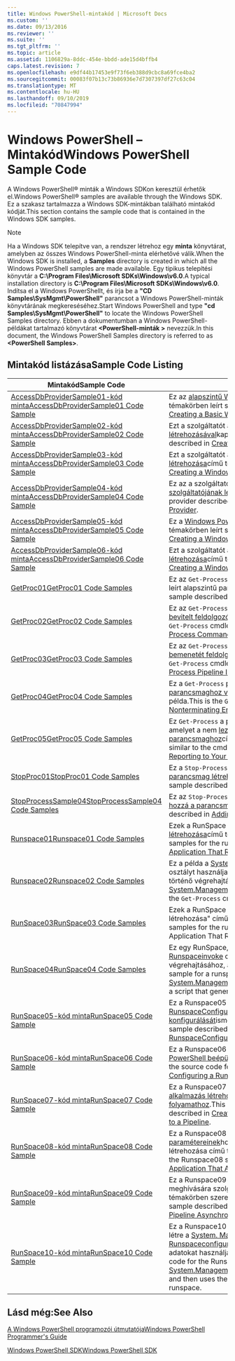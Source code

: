 ```yaml
---
title: Windows PowerShell-mintakód | Microsoft Docs
ms.custom: ''
ms.date: 09/13/2016
ms.reviewer: ''
ms.suite: ''
ms.tgt_pltfrm: ''
ms.topic: article
ms.assetid: 1106829a-8ddc-454e-bbdd-ade15d4bffb4
caps.latest.revision: 7
ms.openlocfilehash: e9df44b17453e9f73f6eb388d9cbc8a69fce4ba2
ms.sourcegitcommit: 00083f07b13c73b86936e7d7307397df27c63c04
ms.translationtype: MT
ms.contentlocale: hu-HU
ms.lasthandoff: 09/10/2019
ms.locfileid: "70847994"
---
```

# <a name="windows-powershell-sample-code"></a><span data-ttu-id="9be77-102">Windows PowerShell – Mintakód</span><span class="sxs-lookup"><span data-stu-id="9be77-102">Windows PowerShell Sample Code</span></span>

<span data-ttu-id="9be77-103">A Windows PowerShell® minták a Windows SDKon keresztül érhetők el.</span><span class="sxs-lookup"><span data-stu-id="9be77-103">Windows PowerShell® samples are available through the Windows SDK.</span></span> <span data-ttu-id="9be77-104">Ez a szakasz tartalmazza a Windows SDK-mintákban található mintakód kódját.</span><span class="sxs-lookup"><span data-stu-id="9be77-104">This section contains the sample code that is contained in the Windows SDK samples.</span></span>

> [!NOTE]
> <span data-ttu-id="9be77-105">Ha a Windows SDK telepítve van, a rendszer létrehoz egy **minta** könyvtárat, amelyben az összes Windows PowerShell-minta elérhetővé válik.</span><span class="sxs-lookup"><span data-stu-id="9be77-105">When the Windows SDK is installed, a **Samples** directory is created in which all the Windows PowerShell samples are made available.</span></span> <span data-ttu-id="9be77-106">Egy tipikus telepítési könyvtár a **C:\Program Files\Microsoft SDKs\Windows\v6.0**.</span><span class="sxs-lookup"><span data-stu-id="9be77-106">A typical installation directory is **C:\Program Files\Microsoft SDKs\Windows\v6.0**.</span></span>
> <span data-ttu-id="9be77-107">Indítsa el a Windows PowerShellt, és írja be a **"CD Samples\SysMgmt\PowerShell"** parancsot a Windows PowerShell-minták könyvtárának megkereséséhez.</span><span class="sxs-lookup"><span data-stu-id="9be77-107">Start Windows PowerShell and type **"cd Samples\SysMgmt\PowerShell"** to locate the Windows PowerShell Samples directory.</span></span> <span data-ttu-id="9be77-108">Ebben a dokumentumban a Windows PowerShell-példákat tartalmazó könyvtárat  **\<PowerShell-minták >** nevezzük.</span><span class="sxs-lookup"><span data-stu-id="9be77-108">In this document, the Windows PowerShell Samples directory is referred to as **\<PowerShell Samples>**.</span></span>

## <a name="sample-code-listing"></a><span data-ttu-id="9be77-109">Mintakód listázása</span><span class="sxs-lookup"><span data-stu-id="9be77-109">Sample Code Listing</span></span>

|<span data-ttu-id="9be77-110">Mintakód</span><span class="sxs-lookup"><span data-stu-id="9be77-110">Sample Code</span></span>|<span data-ttu-id="9be77-111">Leírás</span><span class="sxs-lookup"><span data-stu-id="9be77-111">Description</span></span>|
|-----------------|-----------------|
|[<span data-ttu-id="9be77-112">AccessDbProviderSample01-kód minta</span><span class="sxs-lookup"><span data-stu-id="9be77-112">AccessDbProviderSample01 Code Sample</span></span>](./accessdbprovidersample01-code-sample.md)|<span data-ttu-id="9be77-113">Ez az [alapszintű Windows PowerShell-szolgáltató létrehozása](./creating-a-basic-windows-powershell-provider.md)című témakörben leírt szolgáltató.</span><span class="sxs-lookup"><span data-stu-id="9be77-113">This is the provider described in [Creating a Basic Windows PowerShell Provider](./creating-a-basic-windows-powershell-provider.md).</span></span>|
|[<span data-ttu-id="9be77-114">AccessDbProviderSample02-kód minta</span><span class="sxs-lookup"><span data-stu-id="9be77-114">AccessDbProviderSample02 Code Sample</span></span>](./accessdbprovidersample02-code-sample.md)|<span data-ttu-id="9be77-115">Ezt a szolgáltatót a [Windows PowerShell-meghajtó létrehozásával](./creating-a-windows-powershell-drive-provider.md)kapcsolatban ismertetjük.</span><span class="sxs-lookup"><span data-stu-id="9be77-115">This is the provider described in [Creating a Windows PowerShell Drive Provider](./creating-a-windows-powershell-drive-provider.md).</span></span>|
|[<span data-ttu-id="9be77-116">AccessDbProviderSample03-kód minta</span><span class="sxs-lookup"><span data-stu-id="9be77-116">AccessDbProviderSample03 Code Sample</span></span>](./accessdbprovidersample03-code-sample.md)|<span data-ttu-id="9be77-117">Ezt a szolgáltatót a [Windows PowerShell-elemek szolgáltatójának létrehozása](./creating-a-windows-powershell-item-provider.md)című témakörben találja.</span><span class="sxs-lookup"><span data-stu-id="9be77-117">This is the provider described in [Creating a Windows PowerShell Item Provider](./creating-a-windows-powershell-item-provider.md).</span></span>|
|[<span data-ttu-id="9be77-118">AccessDbProviderSample04-kód minta</span><span class="sxs-lookup"><span data-stu-id="9be77-118">AccessDbProviderSample04 Code Sample</span></span>](./accessdbprovidersample04-code-sample.md)|<span data-ttu-id="9be77-119">Ez az a szolgáltató, amely a [Windows PowerShell-tároló szolgáltatójának létrehozása](./creating-a-windows-powershell-container-provider.md)című témakörben található.</span><span class="sxs-lookup"><span data-stu-id="9be77-119">This is the provider described in [Creating a Windows PowerShell Container Provider](./creating-a-windows-powershell-container-provider.md).</span></span>|
|[<span data-ttu-id="9be77-120">AccessDbProviderSample05-kód minta</span><span class="sxs-lookup"><span data-stu-id="9be77-120">AccessDbProviderSample05 Code Sample</span></span>](./accessdbprovidersample05-code-sample.md)|<span data-ttu-id="9be77-121">Ez a [Windows PowerShell navigációs szolgáltató létrehozása](./creating-a-windows-powershell-navigation-provider.md)című témakörben leírt szolgáltató.</span><span class="sxs-lookup"><span data-stu-id="9be77-121">This is the provider described in [Creating a Windows PowerShell Navigation Provider](./creating-a-windows-powershell-navigation-provider.md).</span></span>|
|[<span data-ttu-id="9be77-122">AccessDbProviderSample06-kód minta</span><span class="sxs-lookup"><span data-stu-id="9be77-122">AccessDbProviderSample06 Code Sample</span></span>](./accessdbprovidersample06-code-sample.md)|<span data-ttu-id="9be77-123">Ezt a szolgáltatót a [Windows PowerShell-tartalomszolgáltató létrehozása](./creating-a-windows-powershell-content-provider.md)című témakörben találja.</span><span class="sxs-lookup"><span data-stu-id="9be77-123">This is the provider described in [Creating a Windows PowerShell Content Provider](./creating-a-windows-powershell-content-provider.md).</span></span>|
|[<span data-ttu-id="9be77-124">GetProc01</span><span class="sxs-lookup"><span data-stu-id="9be77-124">GetProc01 Code Samples</span></span>](./getproc01-code-samples.md)|<span data-ttu-id="9be77-125">Ez az `Get-Process` [első parancsmag létrehozása](../cmdlet/creating-a-cmdlet-without-parameters.md)című témakörben leírt alapszintű parancsmag.</span><span class="sxs-lookup"><span data-stu-id="9be77-125">This is the basic `Get-Process` cmdlet sample described in [Creating Your First Cmdlet](../cmdlet/creating-a-cmdlet-without-parameters.md).</span></span>|
|[<span data-ttu-id="9be77-126">GetProc02</span><span class="sxs-lookup"><span data-stu-id="9be77-126">GetProc02 Code Samples</span></span>](./getproc02-code-samples.md)|<span data-ttu-id="9be77-127">Ez az `Get-Process` a parancsmag-minta, [amely a parancssori bevitelt feldolgozó paraméterek hozzáadását](../cmdlet/adding-parameters-that-process-command-line-input.md)ismerteti.</span><span class="sxs-lookup"><span data-stu-id="9be77-127">This is the `Get-Process` cmdlet sample described in [Adding Parameters that Process Command-Line Input](../cmdlet/adding-parameters-that-process-command-line-input.md).</span></span>|
|[<span data-ttu-id="9be77-128">GetProc03</span><span class="sxs-lookup"><span data-stu-id="9be77-128">GetProc03 Code Samples</span></span>](./getproc03-code-samples.md)|<span data-ttu-id="9be77-129">Ez az `Get-Process` a parancsmag-minta, [amely a folyamat bemenetét feldolgozó paraméterek hozzáadását](../cmdlet/adding-parameters-that-process-pipeline-input.md)írja le.</span><span class="sxs-lookup"><span data-stu-id="9be77-129">This is the `Get-Process` cmdlet sample described in [Adding Parameters that Process Pipeline Input](../cmdlet/adding-parameters-that-process-pipeline-input.md).</span></span>|
|[<span data-ttu-id="9be77-130">GetProc04</span><span class="sxs-lookup"><span data-stu-id="9be77-130">GetProc04 Code Samples</span></span>](./getproc04-code-samples.md)|<span data-ttu-id="9be77-131">Ez a `Get-Process` parancsmagnak a nem [lezáró hibajelentések a parancsmaghoz való hozzáadása](../cmdlet/adding-non-terminating-error-reporting-to-your-cmdlet.md)című részében ismertetett példa.</span><span class="sxs-lookup"><span data-stu-id="9be77-131">This is the `Get-Process` cmdlet sample described in [Adding Nonterminating Error Reporting to Your Cmdlet](../cmdlet/adding-non-terminating-error-reporting-to-your-cmdlet.md).</span></span>|
|[<span data-ttu-id="9be77-132">GetProc05</span><span class="sxs-lookup"><span data-stu-id="9be77-132">GetProc05 Code Samples</span></span>](./getproc05-code-samples.md)|<span data-ttu-id="9be77-133">Ez `Get-Process` a parancsmag hasonló ahhoz a parancsmaghoz, amelyet a nem [lezáró hibajelentések hozzáadása a parancsmaghoz](../cmdlet/adding-non-terminating-error-reporting-to-your-cmdlet.md)című témakör ismertet.</span><span class="sxs-lookup"><span data-stu-id="9be77-133">This `Get-Process` cmdlet is similar to the cmdlet described in [Adding Nonterminating Error Reporting to Your Cmdlet](../cmdlet/adding-non-terminating-error-reporting-to-your-cmdlet.md).</span></span>|
|[<span data-ttu-id="9be77-134">StopProc01</span><span class="sxs-lookup"><span data-stu-id="9be77-134">StopProc01 Code Samples</span></span>](./stopproc01-code-samples.md)|<span data-ttu-id="9be77-135">Ez a `Stop-Process` parancsmag a rendszer módosítását [módosító parancsmag létrehozása](../cmdlet/creating-a-cmdlet-that-modifies-the-system.md)című példa.</span><span class="sxs-lookup"><span data-stu-id="9be77-135">This is the `Stop-Process` cmdlet sample described in [Creating a Cmdlet That Modifies the System](../cmdlet/creating-a-cmdlet-that-modifies-the-system.md).</span></span>|
|[<span data-ttu-id="9be77-136">StopProcessSample04</span><span class="sxs-lookup"><span data-stu-id="9be77-136">StopProcessSample04 Code Samples</span></span>](./stopprocesssample04-code-samples.md)|<span data-ttu-id="9be77-137">Ez az `Stop-Process` a parancsmag, amely a [paramétereket adja hozzá a parancsmaghoz](../cmdlet/adding-parameter-sets-to-a-cmdlet.md).</span><span class="sxs-lookup"><span data-stu-id="9be77-137">This is the `Stop-Process` cmdlet sample described in [Adding Parameter Sets to a Cmdlet](../cmdlet/adding-parameter-sets-to-a-cmdlet.md).</span></span>|
|[<span data-ttu-id="9be77-138">Runspace01</span><span class="sxs-lookup"><span data-stu-id="9be77-138">Runspace01 Code Samples</span></span>](./runspace01-code-samples.md)|<span data-ttu-id="9be77-139">Ezek a RunSpace a [megadott parancsot futtató konzolos alkalmazás létrehozása](/dotnet/csharp/programming-guide/inside-a-program/hello-world-your-first-program)című témakörben leírt példák.</span><span class="sxs-lookup"><span data-stu-id="9be77-139">These are the code samples for the runspace described in [Creating a Console Application That Runs a Specified Command](/dotnet/csharp/programming-guide/inside-a-program/hello-world-your-first-program).</span></span>|
|[<span data-ttu-id="9be77-140">Runspace02</span><span class="sxs-lookup"><span data-stu-id="9be77-140">Runspace02 Code Samples</span></span>](./runspace02-code-samples.md)|<span data-ttu-id="9be77-141">Ez a példa a [System. Management. Automation. Runspaceinvoke](/dotnet/api/System.Management.Automation.RunspaceInvoke) osztályt használja a `Get-Process` parancsmag szinkron módon történő végrehajtásához.</span><span class="sxs-lookup"><span data-stu-id="9be77-141">This sample uses the [System.Management.Automation.Runspaceinvoke](/dotnet/api/System.Management.Automation.RunspaceInvoke) class to execute the `Get-Process` cmdlet synchronously.</span></span>|
|[<span data-ttu-id="9be77-142">RunSpace03</span><span class="sxs-lookup"><span data-stu-id="9be77-142">RunSpace03 Code Samples</span></span>](./runspace03-code-samples.md)|<span data-ttu-id="9be77-143">Ezek a RunSpace a "megadott parancsfájlt futtató konzolszoftver létrehozása" című témakörben leírt példák.</span><span class="sxs-lookup"><span data-stu-id="9be77-143">These are the code samples for the runspace described in "Creating a Console Application That Runs a Specified Script".</span></span>|
|[<span data-ttu-id="9be77-144">RunSpace04</span><span class="sxs-lookup"><span data-stu-id="9be77-144">RunSpace04 Code Samples</span></span>](./runspace04-code-samples.md)|<span data-ttu-id="9be77-145">Ez egy RunSpace, amely a [System. Management. Automation. Runspaceinvoke](/dotnet/api/System.Management.Automation.RunspaceInvoke) osztályt használja egy olyan parancsfájl végrehajtásához, amely megszakítási hibát generál.</span><span class="sxs-lookup"><span data-stu-id="9be77-145">This is a code sample for a runspace that uses the [System.Management.Automation.Runspaceinvoke](/dotnet/api/System.Management.Automation.RunspaceInvoke) class to execute a script that generates a terminating error.</span></span>|
|[<span data-ttu-id="9be77-146">RunSpace05-kód minta</span><span class="sxs-lookup"><span data-stu-id="9be77-146">RunSpace05 Code Sample</span></span>](./runspace05-code-sample.md)|<span data-ttu-id="9be77-147">Ez a Runspace05 minta forráskódja, amely a RunSpace a [RunspaceConfiguration használatával történő konfigurálását](https://msdn.microsoft.com/en-us/42681d19-2d05-4975-befd-afb1990e79b2)ismerteti.</span><span class="sxs-lookup"><span data-stu-id="9be77-147">This is the source code for the Runspace05 sample described in [Configuring a Runspace Using RunspaceConfiguration](https://msdn.microsoft.com/en-us/42681d19-2d05-4975-befd-afb1990e79b2).</span></span>|
|[<span data-ttu-id="9be77-148">RunSpace06-kód minta</span><span class="sxs-lookup"><span data-stu-id="9be77-148">RunSpace06 Code Sample</span></span>](./runspace06-code-sample.md)|<span data-ttu-id="9be77-149">Ez a Runspace06 minta forráskódja, amely a [RunSpace Windows PowerShell beépülő modullal történő konfigurálását](https://msdn.microsoft.com/en-us/a7289ee8-9732-49ee-91c7-d533e9538b83)ismerteti.</span><span class="sxs-lookup"><span data-stu-id="9be77-149">This is the source code for the Runspace06 sample described in [Configuring a Runspace Using a Windows PowerShell Snap-in](https://msdn.microsoft.com/en-us/a7289ee8-9732-49ee-91c7-d533e9538b83).</span></span>|
|[<span data-ttu-id="9be77-150">RunSpace07-kód minta</span><span class="sxs-lookup"><span data-stu-id="9be77-150">RunSpace07 Code Sample</span></span>](./runspace07-code-sample.md)|<span data-ttu-id="9be77-151">Ez a Runspace07 minta forráskódja, [amely egy olyan konzol-alkalmazás létrehozása, amely parancsokat vesz fel egy folyamathoz](https://msdn.microsoft.com/en-us/01eb7808-e97b-4905-80be-9e2fa38c262e).</span><span class="sxs-lookup"><span data-stu-id="9be77-151">This is the source code for the Runspace07 sample described in [Creating a Console Application That Adds Commands to a Pipeline](https://msdn.microsoft.com/en-us/01eb7808-e97b-4905-80be-9e2fa38c262e).</span></span>|
|[<span data-ttu-id="9be77-152">RunSpace08-kód minta</span><span class="sxs-lookup"><span data-stu-id="9be77-152">RunSpace08 Code Sample</span></span>](./runspace08-code-sample.md)|<span data-ttu-id="9be77-153">Ez a Runspace08 minta forráskódja, [amely egy parancs paramétereinek](https://msdn.microsoft.com/en-us/848b2b46-60f1-4a86-b448-cfc7c0cccfba)hozzáadására szolgáló konzol-alkalmazás létrehozása című témakörben szerepel.</span><span class="sxs-lookup"><span data-stu-id="9be77-153">This is the source code for the Runspace08 sample described in [Creating a Console Application That Adds Parameters to a Command](https://msdn.microsoft.com/en-us/848b2b46-60f1-4a86-b448-cfc7c0cccfba).</span></span>|
|[<span data-ttu-id="9be77-154">RunSpace09-kód minta</span><span class="sxs-lookup"><span data-stu-id="9be77-154">RunSpace09 Code Sample</span></span>](./runspace09-code-sample.md)|<span data-ttu-id="9be77-155">Ez a Runspace09-minta forráskódja, amely a folyamat aszinkron meghívására szolgáló [konzolos alkalmazás létrehozása](https://msdn.microsoft.com/en-us/198c1c94-2a06-457e-93ce-c0d910618e47)című témakörben szerepel.</span><span class="sxs-lookup"><span data-stu-id="9be77-155">This is the source code for the Runspace09 sample described in [Creating a Console Application That Invokes a Pipeline Asynchronously](https://msdn.microsoft.com/en-us/198c1c94-2a06-457e-93ce-c0d910618e47).</span></span>|
|[<span data-ttu-id="9be77-156">RunSpace10-kód minta</span><span class="sxs-lookup"><span data-stu-id="9be77-156">RunSpace10 Code Sample</span></span>](./runspace10-code-sample.md)|<span data-ttu-id="9be77-157">Ez a Runspace10 minta forráskódja, amely egy parancsmagot hoz létre a [System. Management. Automation. futási terek. Runspaceconfiguration fájlhoz](/dotnet/api/System.Management.Automation.Runspaces.RunspaceConfiguration) , majd a módosított konfigurációs adatokat használja a RunSpace létrehozásához.</span><span class="sxs-lookup"><span data-stu-id="9be77-157">This is the source code for the Runspace10 sample, which adds a cmdlet to [System.Management.Automation.Runspaces.Runspaceconfiguration](/dotnet/api/System.Management.Automation.Runspaces.RunspaceConfiguration) and then uses the modified configuration information to create the runspace.</span></span>|

## <a name="see-also"></a><span data-ttu-id="9be77-158">Lásd még:</span><span class="sxs-lookup"><span data-stu-id="9be77-158">See Also</span></span>

[<span data-ttu-id="9be77-159">A Windows PowerShell programozói útmutatója</span><span class="sxs-lookup"><span data-stu-id="9be77-159">Windows PowerShell Programmer's Guide</span></span>](./windows-powershell-programmer-s-guide.md)

[<span data-ttu-id="9be77-160">Windows PowerShell SDK</span><span class="sxs-lookup"><span data-stu-id="9be77-160">Windows PowerShell SDK</span></span>](../windows-powershell-reference.md)